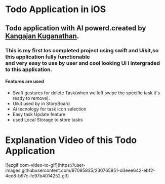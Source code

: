 <h1>Todo Application in iOS</h1>

<h2>Todo application with AI powerd.created by <a href="https://github.com/Kangajan18?tab=achievements">Kangajan Kuganathan</a>.</h2>

<h3>This is my first Ios completed project using swift and Uikit,so this application fully functionable</br> and very easy to use by user and cool looking Ui i intergraded to this application.


<h4>Features are used</h4> 

<ul>
  <li>Swift gestures for delete Task(when we left swipe the specific task it's ready to remove).</li>
  <li>Uikit used by in StoryBoard</li>
  <li>Ai tecnology for task icon selection</li>
  <li>Easy task Update feature</li>
  <li>used Local Storage to store tasks</li>
</ul>
 
  
<h1>Explanation Video of this Todo Application</h1>
![ezgif com-video-to-gif](https://user-images.githubusercontent.com/97095835/230765951-d3eee642-ebf2-4ee8-b97c-fc97b4014252.gif)
